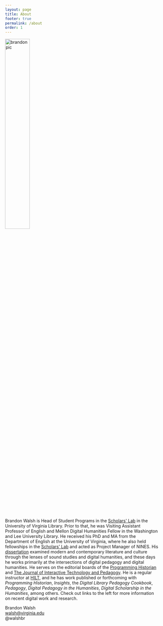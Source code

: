 ```yaml
---
layout: page
title: About
footer: true
permalink: /about
order: 1
---
```


<img class="right" width="40%" src="{{ root_url }}/assets/images/new_me.jpg" title="Brandon Walsh" alt="brandon pic">

Brandon Walsh is Head of Student Programs in the <a href="http://scholarslab.org">Scholars' Lab</a> in the University of Virginia Library. Prior to that, he was Visiting Assistant Professor of English and Mellon Digital Humanities Fellow in the Washington and Lee University Library. He received his PhD and MA from the Department of English at the University of Virginia, where he also held fellowships in the <a href="http://scholarslab.org">Scholars’ Lab</a> and acted as Project Manager of NINES. His [dissertation](https://doi.org/10.18130/V3R27G) examined modern and contemporary literature and culture through the lenses of sound studies and digital humanities, and these days he works primarily at the intersections of digital pedagogy and digital humanities. He serves on the editorial boards of the <a href="http://programminghistorian.org">Programming Historian</a> and <a href="https://jitp.commons.gc.cuny.edu/">The Journal of Interactive Technology and Pedagogy</a>. He is a regular instructor at <a href="http://dhtraining.org/hilt/">HILT</a>, and he has work published or forthcoming with _Programming Historian_, _Insights_, the _Digital Library Pedagogy Cookbook_, _Pedagogy_, _Digital Pedagogy in the Humanities_, _Digital Scholarship in the Humanities_, among others. Check out links to the left for more information on recent digital work and research.


Brandon Walsh  
walsh@virginia.edu<br>
@walshbr   
